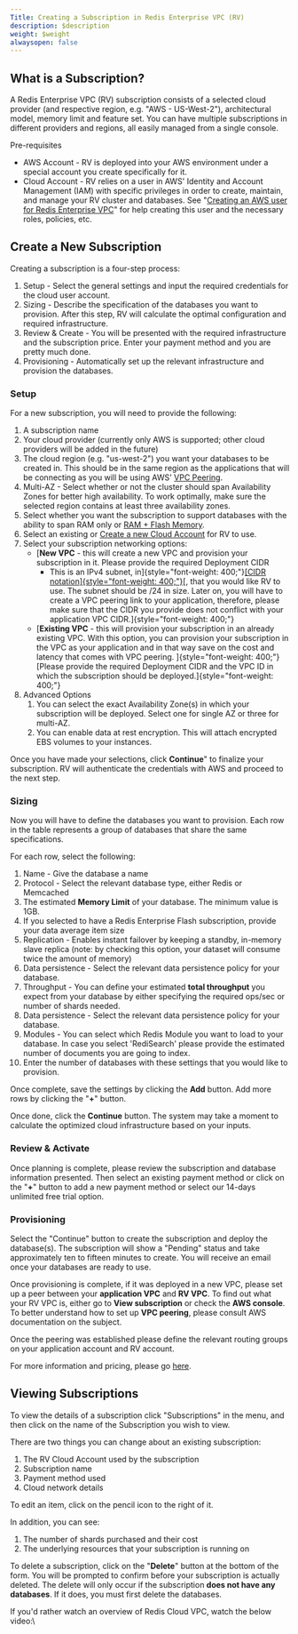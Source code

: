 ```yaml
---
Title: Creating a Subscription in Redis Enterprise VPC (RV)
description: $description
weight: $weight
alwaysopen: false
---
```

What is a Subscription?
-----------------------

A Redis Enterprise VPC (RV) subscription consists of a selected cloud
provider (and respective region, e.g. "AWS - US-West-2"), architectural
model, memory limit and feature set. You can have multiple subscriptions
in different providers and regions, all easily managed from a single
console.

Pre-requisites

-   AWS Account - RV is deployed into your AWS environment under a
    special account you create specifically for it.
-   Cloud Account - RV relies on a user in AWS' Identity and Account
    Management (IAM) with specific privileges in order to create,
    maintain, and manage your RV cluster and databases. See "[Creating
    an AWS user for Redis Enterprise
    VPC](https://redislabs.com/redis-cloud-private-documentation/how-to/creating-aws-user-redis-cloud-private/)"
    for help creating this user and the necessary roles, policies, etc.

Create a New Subscription
-------------------------

Creating a subscription is a four-step process:

1.  Setup - Select the general settings and input the required
    credentials for the cloud user account.
2.  Sizing - Describe the specification of the databases you want to
    provision. After this step, RV will calculate the optimal
    configuration and required infrastructure.
3.  Review & Create - You will be presented with the required
    infrastructure and the subscription price. Enter your payment method
    and you are pretty much done.
4.  Provisioning - Automatically set up the relevant infrastructure and
    provision the databases.

### Setup

For a new subscription, you will need to provide the following:

1.  A subscription name
2.  Your cloud provider (currently only AWS is supported; other cloud
    providers will be added in the future)
3.  The cloud region (e.g. "us-west-2") you want your databases to be
    created in. This should be in the same region as the applications
    that will be connecting as you will be using AWS' [VPC
    Peering](https://docs.aws.amazon.com/AmazonVPC/latest/PeeringGuide/Welcome.html).
4.  Multi-AZ - Select whether or not the cluster should span
    Availability Zones for better high availability. To work optimally,
    make sure the selected region contains at least three availability
    zones.
5.  Select whether you want the subscription to support databases with
    the ability to span RAM only or [RAM + Flash
    Memory](https://redislabs.com/redis-enterprise-documentation/concepts-architecture/concepts/redis-e-flash/).
6.  Select an existing or [Create a new Cloud
    Account](/redis-cloud-private-documentation/administration/setup-and-editing/creating-cloud-account/)
    for RV to use.
7.  Select your subscription networking options:
    -   [**New VPC** - this will create a new VPC and provision your
        subscription in it. Please provide the required Deployment CIDR
        - This is an IPv4 subnet, in]{style="font-weight: 400;"}[[CIDR
        notation]{style="font-weight: 400;"}](https://en.wikipedia.org/wiki/Classless_Inter-Domain_Routing#CIDR_notation)[,
        that you would like RV to use. The subnet should be /24 in size.
        Later on, you will have to create a VPC peering link to your
        application, therefore, please make sure that the CIDR you
        provide does not conflict with your application VPC
        CIDR.]{style="font-weight: 400;"}
    -   [**Existing VPC** - this will provision your subscription in an
        already existing VPC. With this option, you can provision your
        subscription in the VPC as your application and in that way save
        on the cost and latency that comes with VPC peering.
        ]{style="font-weight: 400;"}[Please provide the required
        Deployment CIDR and the VPC ID in which the subscription should
        be deployed.]{style="font-weight: 400;"}
8.  Advanced Options
    1.  You can select the exact Availability Zone(s) in which your
        subscription will be deployed. Select one for single AZ or three
        for multi-AZ.
    2.  You can enable data at rest encryption. This will attach
        encrypted EBS volumes to your instances.

Once you have made your selections, click **Continue**" to finalize your
subscription. RV will authenticate the credentials with AWS and proceed
to the next step.

### Sizing

Now you will have to define the databases you want to provision. Each
row in the table represents a group of databases that share the same
specifications.

For each row, select the following:

1.  Name - Give the database a name
2.  Protocol - Select the relevant database type, either Redis or
    Memcached
3.  The estimated **Memory Limit** of your database. The minimum value
    is 1GB.
4.  If you selected to have a Redis Enterprise Flash subscription,
    provide your data average item size
5.  Replication - Enables instant failover by keeping a standby,
    in-memory slave replica (note: by checking this option, your dataset
    will consume twice the amount of memory)
6.  Data persistence - Select the relevant data persistence policy for
    your database.
7.  Throughput - You can define your estimated **total throughput** you
    expect from your database by either specifying the required ops/sec
    or number of shards needed.
8.  Data persistence - Select the relevant data persistence policy for
    your database.
9.  Modules - You can select which Redis Module you want to load to
    your database. In case you select 'RediSearch' please provide the
    estimated number of documents you are going to index.
10. Enter the number of databases with these settings that you would
    like to provision.

Once complete, save the settings by clicking the **Add** button. Add
more rows by clicking the "**+**" button.

Once done, click the **Continue** button. The system may take a moment
to calculate the optimized cloud infrastructure based on your inputs.

### Review & Activate

Once planning is complete, please review the subscription and database
information presented. Then select an existing payment method or click
on the "**+**" button to add a new payment method or select our 14-days
unlimited free trial option.

### Provisioning

Select the "Continue" button to create the subscription and deploy the
database(s). The subscription will show a "Pending" status and take
approximately ten to fifteen minutes to create. You will receive an
email once your databases are ready to use.

Once provisioning is complete, if it was deployed in a new VPC, please
set up a peer between your **application VPC** and **RV VPC**. To find
out what your RV VPC is, either go to **View subscription** or check the
**AWS console**. To better understand how to set up **VPC peering**,
please consult AWS documentation on the subject.

Once the peering was established please define the relevant routing
groups on your application account and RV account.

For more information and pricing, please go
[here](https://redislabs.com/pricing/redis-cloud-private/).

Viewing Subscriptions
---------------------

To view the details of a subscription click "Subscriptions" in the menu,
and then click on the name of the Subscription you wish to view.

There are two things you can change about an existing subscription:

1.  The RV Cloud Account used by the subscription
2.  Subscription name
3.  Payment method used
4.  Cloud network details

To edit an item, click on the pencil icon to the right of it.

In addition, you can see:

1.  The number of shards purchased and their cost
2.  The underlying resources that your subscription is running on

To delete a subscription, click on the "**Delete**" button at the bottom
of the form. You will be prompted to confirm before your subscription is
actually deleted. The delete will only occur if the subscription **does
not have any databases**. If it does, you must first delete the
databases.

If you'd rather watch an overview of Redis Cloud VPC, watch the below
video:\
